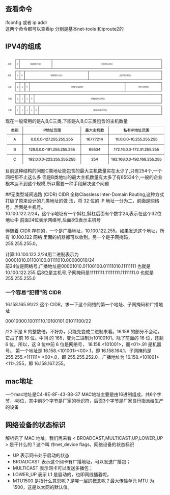 ## 查看命令
ifconfig 或者 ip addr  
这两个命令都可以查看ip 分别是基本net-tools 和iproute2的

## IPV4的组成
![ipv4_struct](ipv4_struct.png)
现在一般常用的是A,B,C三类,下图是A,B,C三类包含的主机数量
![ipv4_range](ipv4_range.png)
目前这种结构的问题C类地址能包含的最大主机数量实在太少了,只有254个,一个网吧都不止这么多
但是B类地址的最大主机数量有太多了有65534个,一般的企业根本达不到这个规模,所以需要一种手段解决这个问题

##无类型域间选路 (CIDR)
CIDR 全称Classless Inter-Domain Routing,这种方式打破了原来设计的几类地址的做
法，将 32 位的 IP 地址一分为二，前面是网络号，后面是主机号。  
10.100.122.2/24，这个ip地址有一个斜杠,斜杠后面有个数字24,表示在这个32位地址中
前面24位表示网络号,后面8位表示主机号  

伴随着 CIDR 存在的，一个是广播地址，10.100.122.255。如果发送这个地址，所有 10.100.122 网络
里面的机器都可以收到。另一个是子网掩码，255.255.255.0。

计算:10.100.122.2/24用二进制表示为 00001010.01100100.01111010.00000010/24  
前24位是网络号,广播地址是00001010.01100100.01111010.11111111 也就是 10.100.122.255
后8位是主机号,子网掩码是11111111.11111111.11111111.0 也就是255.255.255.0

### 一个容易“犯错”的 CIDR
16.158.165.91/22 这个 CIDR。求一下这个网络的第一个地址、子网掩码和广播地址

00010000.10011110.10100101.01011100/22  

/22 不是 8 的整数倍，不好办，只能先变成二进制来看。16.158 的部分不会动，它占了前 16 位。中间
的 165，变为二进制为10100101。除了前面的 16 位，还剩 6 位。所以，这 8 位中前 6 位是网络号，
16.158.<101001>，而<01>.91 是机器号。
第一个地址是 16.158.<101001><00>.1，即 16.158.164.1。子网掩码是 255.255.<111111>
<00>.0，即 255.255.252.0。广播地址为 16.158.<101001><11>.255，即 16.158.167.255。

## mac地址
一个mac地址是C4-8E-8F-43-B8-37  MAC地址主要是由16进制组成，共6个字节，48位，其中前3个字节是厂家的标识符，后面3个字节是厂家自行指派给生产的设备

## 网络设备的状态标识
解析完了 MAC 地址，我们再来看 < BROADCAST,MULTICAST,UP,LOWER_UP > 是干什么的？这个叫
作net_device flags，网络设备的状态标识

+ UP 表示网卡处于启动的状态
+ BROADCAST 表示这个网卡有广播地址，可以发送广播包； 
+ MULTICAST 表示网卡可以发送多播包；
+ LOWER_UP 表示 L1 是启动的，也即网线插着呢。
+ MTU1500 是指什么意思呢？是哪一层的概念呢？最大传输单元 MTU 为 1500，这是以太网的默认值。

